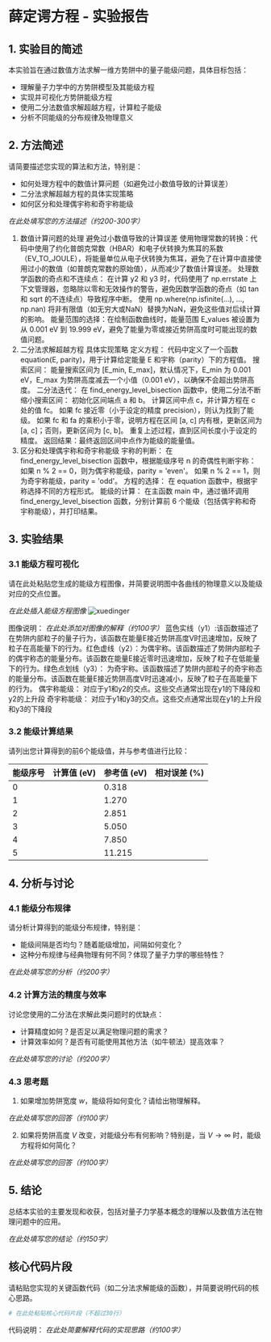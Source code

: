 # 薛定谔方程 - 实验报告

## 1. 实验目的简述

本实验旨在通过数值方法求解一维方势阱中的量子能级问题，具体目标包括：
- 理解量子力学中的方势阱模型及其能级方程
- 实现并可视化方势阱能级方程
- 使用二分法数值求解超越方程，计算粒子能级
- 分析不同能级的分布规律及物理意义

## 2. 方法简述

请简要描述您实现的算法和方法，特别是：
- 如何处理方程中的数值计算问题（如避免过小数值导致的计算误差）
- 二分法求解超越方程的具体实现策略
- 如何区分和处理偶宇称和奇宇称能级

_在此处填写您的方法描述（约200-300字）_
1. 数值计算问题的处理
避免过小数值导致的计算误差
使用物理常数的转换：代码中使用了约化普朗克常数（HBAR）和电子伏转换为焦耳的系数（EV_TO_JOULE），将能量单位从电子伏转换为焦耳，避免了在计算中直接使用过小的数值（如普朗克常数的原始值），从而减少了数值计算误差。
处理数学函数的奇点和不连续点：
在计算 y2 和 y3 时，代码使用了 np.errstate 上下文管理器，忽略除以零和无效操作的警告，避免因数学函数的奇点（如 tan 和 sqrt 的不连续点）导致程序中断。
使用 np.where(np.isfinite(...), ..., np.nan) 将非有限值（如无穷大或NaN）替换为NaN，避免这些值对后续计算的影响。
能量范围的选择：在绘制函数曲线时，能量范围 E_values 被设置为从 0.001 eV 到 19.999 eV，避免了能量为零或接近势阱高度时可能出现的数值问题。
2. 二分法求解超越方程
具体实现策略
定义方程：
代码中定义了一个函数 equation(E, parity)，用于计算给定能量 E 和宇称（parity）下的方程值。
搜索区间：
能量搜索区间为 [E_min, E_max]，默认情况下，E_min 为 0.001 eV，E_max 为势阱高度减去一个小值（0.001 eV），以确保不会超出势阱高度。
二分法迭代：
在 find_energy_level_bisection 函数中，使用二分法不断缩小搜索区间：
初始化区间端点 a 和 b。
计算区间中点 c，并计算方程在 c 处的值 fc。
如果 fc 接近零（小于设定的精度 precision），则认为找到了能级。
如果 fc 和 fa 的乘积小于零，说明方程在区间 [a, c] 内有根，更新区间为 [a, c]；否则，更新区间为 [c, b]。
重复上述过程，直到区间长度小于设定的精度。
返回结果：最终返回区间中点作为能级的能量值。
3. 区分和处理偶宇称和奇宇称能级
宇称的判断：
在 find_energy_level_bisection 函数中，根据能级序号 n 的奇偶性判断宇称：
如果 n % 2 == 0，则为偶宇称能级，parity = 'even'。
如果 n % 2 == 1，则为奇宇称能级，parity = 'odd'。
方程的选择：
在 equation 函数中，根据宇称选择不同的方程形式。
能级的计算：
在主函数 main 中，通过循环调用 find_energy_level_bisection 函数，分别计算前 6 个能级（包括偶宇称和奇宇称能级），并打印结果。
## 3. 实验结果

### 3.1 能级方程可视化

请在此处粘贴您生成的能级方程图像，并简要说明图中各曲线的物理意义以及能级对应的交点位置。

_在此处插入能级方程图像_
![xuedinger](https://github.com/user-attachments/assets/eeb1d5ae-ab64-440d-9311-4cfc155bdea2)

图像说明：
_在此处添加对图像的解释（约100字）_
蓝色实线（y1）:该函数描述了在势阱内部粒子的量子行为，该函数在能量E接近势阱高度V时迅速增加，反映了粒子在高能量下的行为。红色虚线（y2）：为偶宇称。该函数描述了势阱内部粒子的偶宇称态的能量分布。该函数在能量E接近零时迅速增加，反映了粒子在低能量下的行为。绿色点划线（y3）： 为奇宇称。该函数描述了势阱内部粒子的奇宇称态的能量分布。该函数在能量E接近势阱高度V时迅速减小，反映了粒子在高能量下的行为。
偶宇称能级：
对应于y1和y2的交点。这些交点通常出现在y1的下降段和y2的上升段
奇宇称能级：
对应于y1和y3的交点。这些交点通常出现在y1的上升段和y3的下降段
### 3.2 能级计算结果

请列出您计算得到的前6个能级值，并与参考值进行比较：

| 能级序号 | 计算值 (eV) | 参考值 (eV) | 相对误差 (%) |
|---------|------------|------------|-------------|
| 0       |       | 0.318      |             |
| 1       |      | 1.270      |             |
| 2       |        | 2.851      |             |
| 3       |         | 5.050      |             |
| 4       |            | 7.850      |             |
| 5       |            | 11.215     |             |

## 4. 分析与讨论

### 4.1 能级分布规律

请分析计算得到的能级分布规律，特别是：
- 能级间隔是否均匀？随着能级增加，间隔如何变化？
- 这种分布规律与经典物理有何不同？体现了量子力学的哪些特性？

_在此处填写您的分析（约200字）_

### 4.2 计算方法的精度与效率

讨论您使用的二分法在求解此类问题时的优缺点：
- 计算精度如何？是否足以满足物理问题的需求？
- 计算效率如何？是否有可能使用其他方法（如牛顿法）提高效率？

_在此处填写您的讨论（约200字）_

### 4.3 思考题

1. 如果增加势阱宽度 $w$，能级将如何变化？请给出物理解释。

_在此处填写您的回答（约100字）_

2. 如果将势阱高度 $V$ 改变，对能级分布有何影响？特别是，当 $V \to \infty$ 时，能级方程将如何简化？

_在此处填写您的回答（约100字）_

## 5. 结论

总结本实验的主要发现和收获，包括对量子力学基本概念的理解以及数值方法在物理问题中的应用。

_在此处填写您的结论（约150字）_

## 核心代码片段

请粘贴您实现的关键函数代码（如二分法求解能级的函数），并简要说明代码的核心思路。

```python
# 在此处粘贴核心代码片段（不超过30行）
```

代码说明：
_在此处简要解释代码的实现思路（约100字）_
